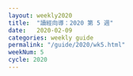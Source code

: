 ```yaml
---
layout: weekly2020
title:  "讀經向導：2020 第 5 週"
date:   2020-02-09
categories: weekly guide
permalink: "/guide/2020/wk5.html"
weekNum: 5
cycle: 2020
---
```

